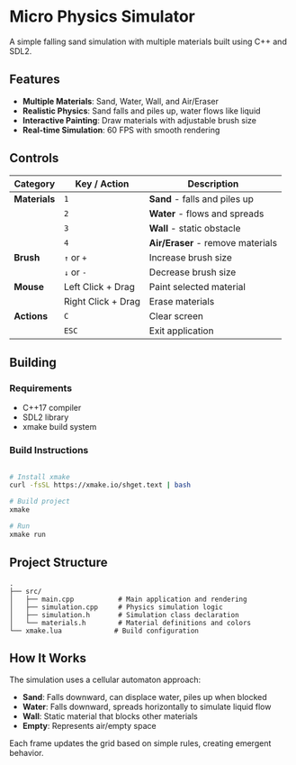 # Micro Physics Simulator

A simple falling sand simulation with multiple materials built using C++ and SDL2.

## Features

- **Multiple Materials**: Sand, Water, Wall, and Air/Eraser
- **Realistic Physics**: Sand falls and piles up, water flows like liquid
- **Interactive Painting**: Draw materials with adjustable brush size
- **Real-time Simulation**: 60 FPS with smooth rendering

## Controls

| Category | Key / Action | Description |
|----------|--------------|-------------|
| **Materials** | `1` | **Sand** - falls and piles up |
| | `2` | **Water** - flows and spreads |
| | `3` | **Wall** - static obstacle |
| | `4` | **Air/Eraser** - remove materials |
| **Brush** | `↑` or `+` | Increase brush size |
| | `↓` or `-` | Decrease brush size |
| **Mouse** | Left Click + Drag | Paint selected material |
| | Right Click + Drag | Erase materials |
| **Actions** | `C` | Clear screen |
| | `ESC` | Exit application |

## Building

### Requirements
- C++17 compiler
- SDL2 library
- xmake build system

### Build Instructions

```bash

# Install xmake
curl -fsSL https://xmake.io/shget.text | bash

# Build project
xmake

# Run
xmake run 
```

## Project Structure

```
.
├── src/
│   ├── main.cpp           # Main application and rendering
│   ├── simulation.cpp     # Physics simulation logic
│   ├── simulation.h       # Simulation class declaration
│   └── materials.h        # Material definitions and colors
└── xmake.lua             # Build configuration
```

## How It Works

The simulation uses a cellular automaton approach:
- **Sand**: Falls downward, can displace water, piles up when blocked
- **Water**: Falls downward, spreads horizontally to simulate liquid flow
- **Wall**: Static material that blocks other materials
- **Empty**: Represents air/empty space

Each frame updates the grid based on simple rules, creating emergent behavior.
